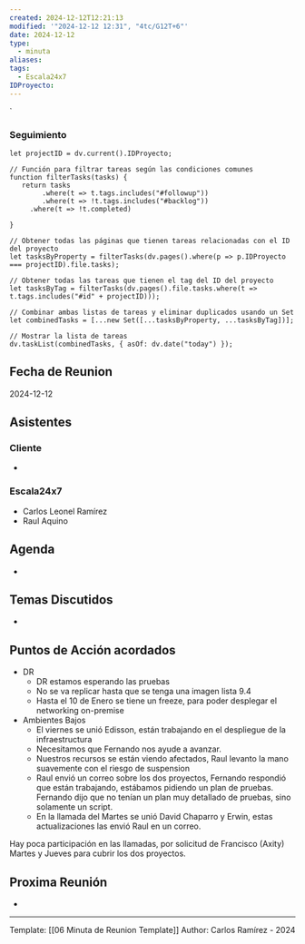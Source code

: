 ```yaml
---
created: 2024-12-12T12:21:13
modified: '"2024-12-12 12:31", "4tc/G12T+6"'
date: 2024-12-12
type:
  - minuta
aliases: 
tags:
  - Escala24x7
IDProyecto: 
---
```


`

### Seguimiento

```dataviewjs
let projectID = dv.current().IDProyecto;

// Función para filtrar tareas según las condiciones comunes
function filterTasks(tasks) {
   return tasks
        .where(t => t.tags.includes("#followup"))
        .where(t => !t.tags.includes("#backlog"))
     .where(t => !t.completed)
        
}

// Obtener todas las páginas que tienen tareas relacionadas con el ID del proyecto
let tasksByProperty = filterTasks(dv.pages().where(p => p.IDProyecto === projectID).file.tasks);

// Obtener todas las tareas que tienen el tag del ID del proyecto
let tasksByTag = filterTasks(dv.pages().file.tasks.where(t => t.tags.includes("#id" + projectID)));

// Combinar ambas listas de tareas y eliminar duplicados usando un Set
let combinedTasks = [...new Set([...tasksByProperty, ...tasksByTag])];

// Mostrar la lista de tareas
dv.taskList(combinedTasks, { asOf: dv.date("today") });
 ```
## Fecha de Reunion
2024-12-12

## Asistentes

### Cliente
* 
### Escala24x7
- Carlos Leonel Ramírez
-  Raul Aquino

## Agenda
* 
## Temas Discutidos
*  

## Puntos de Acción acordados
- DR
	- DR estamos esperando las pruebas
	- No se va replicar hasta que se tenga una imagen lista 9.4
	- Hasta el 10 de Enero se tiene un freeze, para poder desplegar el networking on-premise 
- Ambientes Bajos
	- El viernes se unió Edisson, están trabajando en el despliegue de la infraestructura
	- Necesitamos que Fernando nos ayude a avanzar.
	- Nuestros recursos se están viendo afectados, Raul levanto la mano suavemente con el riesgo de suspension
	- Raul envió un correo sobre los dos proyectos, Fernando respondió que están trabajando, estábamos pidiendo un plan de pruebas. Fernando dijo que no tenían un plan muy detallado de pruebas, sino solamente un script.
	- En la llamada del Martes se unió David Chaparro y Erwin, estas actualizaciones las envió Raul en un correo.

Hay poca participación en las llamadas, por solicitud de Francisco (Axity) Martes y Jueves para cubrir los dos proyectos.



## Proxima Reunión
*   




---
Template: [[06 Minuta de Reunion Template]]
Author: Carlos Ramírez - 2024
